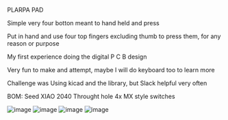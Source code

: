 PLARPA PAD

Simple very four botton meant to hand held and press

Put in hand and use four top fingers excluding thumb to press them, for any reason or purpose

My first experience doing the digital P C B design

Very fun to make and attempt, maybe I will do keyboard too to learn more

Challenge was Using kicad and the library, but Slack helpful very often

BOM:
Seed XIAO 2040 Throught hole
4x MX style switches

![image](https://github.com/user-attachments/assets/d9f821b7-ea75-4ee0-af2c-6358ba21a4a1)
![image](https://github.com/user-attachments/assets/792b5edf-23a2-48c6-ba98-324c0cd22a25)
![image](https://github.com/user-attachments/assets/7b8c0b28-6321-4baf-ba73-56a1b47a47bf)
![image](https://github.com/user-attachments/assets/5ba438de-87c9-457d-bb31-d4d2517aceca)
